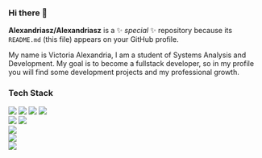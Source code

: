 ### Hi there 👋

**Alexandriasz/Alexandriasz** is a ✨ _special_ ✨ repository because its `README.md` (this file) appears on your GitHub profile.

My name is Victoria Alexandria, I am a student of Systems Analysis and Development. My goal is to become a fullstack developer, so in my profile you will find some development projects and my professional growth.

### Tech Stack

 <img src="https://img.shields.io/badge/Trello-0052CC?style=for-the-badge&logo=trello&logoColor=white" />   <img src="https://img.shields.io/badge/React_Native-20232A?style=for-the-badge&logo=react&logoColor=61DAFB" /> 
 <img src="https://img.shields.io/badge/JavaScript-323330?style=for-the-badge&logo=javascript&logoColor=F7DF1E" /> 
 <img src="https://img.shields.io/badge/PHP-777BB4?style=for-the-badge&logo=php&logoColor=white" />  
 <img src="https://img.shields.io/badge/Python-FFD43B?style=for-the-badge&logo=python&logoColor=blue" />
 <img src="https://img.shields.io/badge/Eclipse-2C2255?style=for-the-badge&logo=eclipse&logoColor=white" />  
 <img src="https://img.shields.io/badge/Visual_Studio-5C2D91?style=for-the-badge&logo=visual%20studio&logoColor=white" />     
 <img src="https://img.shields.io/badge/jQuery-0769AD?style=for-the-badge&logo=jquery&logoColor=white" />    
 <img src="https://img.shields.io/badge/Bootstrap-563D7C?style=for-the-badge&logo=bootstrap&logoColor=white" />     
 
